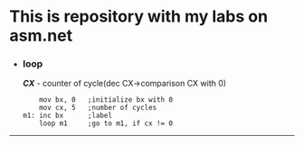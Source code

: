 # This is repository with my labs on asm.net

- ### loop
  **_CX_** - counter of cycle(dec CX->comparison CX with 0)
  ```
      mov bx, 0   ;initialize bx with 0
      mov cx, 5   ;number of cycles
  m1: inc bx      ;label
      loop m1     ;go to m1, if cx != 0
  ```
---
